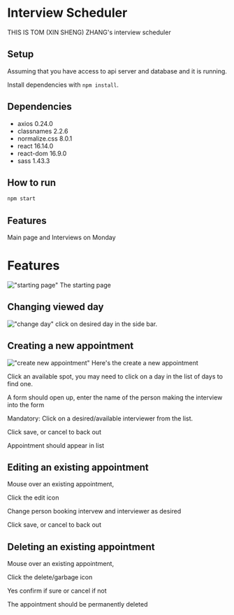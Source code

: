 # Interview Scheduler

THIS IS TOM (XIN SHENG) ZHANG's interview scheduler
## Setup

Assuming that you have access to api server and database and it is running. 

Install dependencies with `npm install`.

## Dependencies

- axios 0.24.0
- classnames 2.2.6
- normalize.css 8.0.1
- react 16.14.0
- react-dom 16.9.0
- sass 1.43.3
## How to run

```sh
npm start
```

## Features
Main page and Interviews on Monday

# Features
!["starting page"](docs/startpage.png)
The starting page

## Changing viewed day
!["change day"](docs/startpage.png)
click on desired day in the side bar.
## Creating a new appointment
!["create new appointment"](docs/newtweet.png)
Here's the create a new appointment

Click an available spot, you may need to click on a day in the list of days to find one.

A form should open up, enter the name of the person making the interview into the form

Mandatory: Click on a desired/available interviewer from the list.

Click save, or cancel to back out

Appointment should appear in list

## Editing an existing appointment
Mouse over an existing appointment,

Click the edit icon

Change person booking intervew and interviewer as desired

Click save, or cancel to back out

## Deleting an existing appointment
Mouse over an existing appointment,

Click the delete/garbage icon

Yes confirm if sure or cancel if not

The appointment should be permanently deleted

